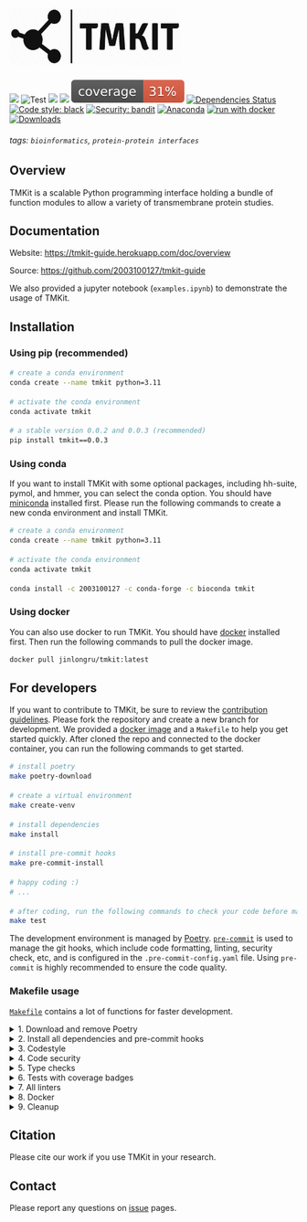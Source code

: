 <h1>
    <img src="https://github.com/2003100127/tmkit/blob/main/tmkit/util/tmkit_sign.png?raw=true" width="300" height="100">
    <br>
</h1>

![](https://img.shields.io/pypi/v/tmkit?logo=PyPI)
![Test](https://github.com/2003100127/tmkit/actions/workflows/test.yml/badge.svg)
![](https://img.shields.io/badge/last_released-Jul14._2023-green.svg)
![](https://img.shields.io/badge/tmkit-executable-519dd9.svg)
![Coverage Report](assets/images/coverage.svg)
[![Dependencies Status](https://img.shields.io/badge/dependencies-up%20to%20date-brightgreen.svg)](https://github.com/2003100127/tmkit/pulls?utf8=%E2%9C%93&q=is%3Apr%20author%3Aapp%2Fdependabot)
[![Code style: black](https://img.shields.io/badge/code%20style-black-000000.svg)](https://github.com/psf/black)
[![Security: bandit](https://img.shields.io/badge/security-bandit-green.svg)](https://github.com/PyCQA/bandit)
[![Anaconda](https://github.com/2003100127/tmkit/actions/workflows/conda.yml/badge.svg)](https://github.com/2003100127/tmkit/actions/workflows/conda.yml)
[![run with docker](https://img.shields.io/badge/run%20with-Docker-0db7ed?logo=docker)](https://www.docker.com/2003100127/tmkit)
[![Downloads](https://pepy.tech/badge/tmkitx)](https://pepy.tech/project/tmkitx)

<!-- ![Build](https://github.com/2003100127/tmkit/actions/workflows/build.yml/badge.svg) -->

###### tags: `bioinformatics`, `protein-protein interfaces`

## Overview

TMKit is a scalable Python programming interface holding a bundle of function modules to allow a variety of transmembrane protein studies.

## Documentation

Website: https://tmkit-guide.herokuapp.com/doc/overview

Source: https://github.com/2003100127/tmkit-guide

We also provided a jupyter notebook (`examples.ipynb`) to demonstrate the usage of TMKit.

## Installation

### Using pip (recommended)

```sh
# create a conda environment
conda create --name tmkit python=3.11

# activate the conda environment
conda activate tmkit

# a stable version 0.0.2 and 0.0.3 (recommended)
pip install tmkit==0.0.3
```

### Using conda

If you want to install TMKit with some optional packages, including hh-suite, pymol, and hmmer, you can select the conda option. You should have [miniconda](https://docs.conda.io/en/latest/miniconda.html) installed first. Please run the following commands to create a new conda environment and install TMKit.

```sh
# create a conda environment
conda create --name tmkit python=3.11

# activate the conda environment
conda activate tmkit

conda install -c 2003100127 -c conda-forge -c bioconda tmkit
```

### Using docker

You can also use docker to run TMKit. You should have [docker](https://docs.docker.com/get-docker/) installed first. Then run the following commands to pull the docker image.

```sh
docker pull jinlongru/tmkit:latest
```

## For developers

If you want to contribute to TMKit, be sure to review the [contribution guidelines](CONTRIBUTING.md). Please fork the repository and create a new branch for development. We provided a [docker image](https://hub.docker.com/r/2003100127/tmkit-dev/tags) and a `Makefile` to help you get started quickly. After cloned the repo and connected to the docker container, you can run the following commands to get started.

```sh
# install poetry
make poetry-download

# create a virtual environment
make create-venv

# install dependencies
make install

# install pre-commit hooks
make pre-commit-install

# happy coding :)
# ...

# after coding, run the following commands to check your code before making a pull request
make test
```

The development environment is managed by [Poetry](https://python-poetry.org/). [`pre-commit`](https://github.com/pre-commit/pre-commit) is used to manage the git hooks, which include code formatting, linting, security check, etc, and is configured in the `.pre-commit-config.yaml` file. Using `pre-commit` is highly recommended to ensure the code quality.

### Makefile usage

[`Makefile`](https://github.com/2003100127/tmkit/blob/main/Makefile) contains a lot of functions for faster development.

<details>
<summary>1. Download and remove Poetry</summary>
<p>

To download and install Poetry run:

```bash
make poetry-download
```

To uninstall

```bash
make poetry-remove
```

</p>
</details>

<details>
<summary>2. Install all dependencies and pre-commit hooks</summary>
<p>

Install requirements:

```bash
make install
```

Pre-commit hooks coulb be installed after `git init` via

```bash
make pre-commit-install
```

</p>
</details>

<details>
<summary>3. Codestyle</summary>
<p>

Automatic formatting uses `pyupgrade`, `isort` and `black`.

```bash
make codestyle

# or use synonym
make formatting
```

Codestyle checks only, without rewriting files:

```bash
make check-codestyle
```

> Note: `check-codestyle` uses `isort`, `black` and `darglint` library

Update all dev libraries to the latest version using one comand

```bash
make update-dev-deps
```

</p>
</details>

<details>
<summary>4. Code security</summary>
<p>

```bash
make check-safety
```

This command launches `Poetry` integrity checks as well as identifies security issues with `Safety` and `Bandit`.

```bash
make check-safety
```

</p>
</details>

<details>
<summary>5. Type checks</summary>
<p>

Run `mypy` static type checker

```bash
make mypy
```

</p>
</details>

<details>
<summary>6. Tests with coverage badges</summary>
<p>

Run `pytest`

```bash
make test
```

</p>
</details>

<details>
<summary>7. All linters</summary>
<p>

Of course there is a command to ~~rule~~ run all linters in one:

```bash
make lint
```

the same as:

```bash
make test && make check-codestyle && make mypy && make check-safety
```

</p>
</details>

<details>
<summary>8. Docker</summary>
<p>

```bash
make docker-build
```

which is equivalent to:

```bash
make docker-build VERSION=latest
```

Remove docker image with

```bash
make docker-remove
```

More information [about docker](https://github.com/2003100127/tmkit/tree/master/docker).

</p>
</details>

<details>
<summary>9. Cleanup</summary>
<p>
Delete pycache files

```bash
make pycache-remove
```

Remove package build

```bash
make build-remove
```

Delete .DS_STORE files

```bash
make dsstore-remove
```

Remove .mypycache

```bash
make mypycache-remove
```

Or to remove all above run:

```bash
make cleanup
```

</p>
</details>

## Citation

Please cite our work if you use TMKit in your research.

## Contact

Please report any questions on [issue](https://github.com/2003100127/tmkit/issues) pages.
